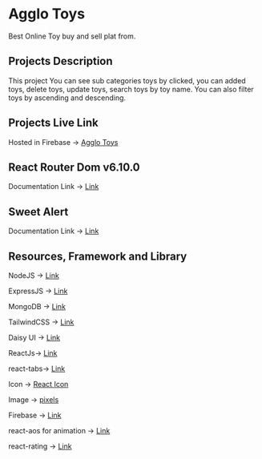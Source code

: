 # Agglo Toys

Best Online Toy buy and sell plat from.

## Projects Description

This project You can see sub categories toys by clicked, you can added toys, delete toys, update toys, search toys by toy name. You can also filter toys by ascending and descending.

## Projects Live Link

Hosted in Firebase -> [Agglo Toys](https://agglo-toys.web.app/)

## React Router Dom v6.10.0

Documentation Link -> [Link](https://reactrouter.com/en/6.10.0/start/overview)

## Sweet Alert

Documentation Link -> [Link](https://sweetalert2.github.io/)

## Resources, Framework and Library

NodeJS -> [Link](https://nodejs.org/en/docs)

ExpressJS -> [Link](https://expressjs.com/)

MongoDB -> [Link](https://www.mongodb.com/)

TailwindCSS -> [Link](https://tailwindcss.com/)

Daisy UI -> [Link](https://daisyui.com/)

ReactJs-> [Link](https://react.dev/)

react-tabs-> [Link](https://www.npmjs.com/package/react-tabs)

Icon -> [React Icon](https://react-icons.github.io/react-icons/)

Image -> [pixels](https://www.pexels.com/)

Firebase -> [Link](https://firebase.google.com/)

react-aos for animation -> [Link](https://www.npmjs.com/package/aos)

react-rating -> [Link](https://www.npmjs.com/package/react-rating)
